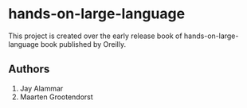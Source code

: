 # hands-on-large-language

This project is created over the early release book of hands-on-large-language book published by Oreilly.

## Authors
1. Jay Alammar 
2. Maarten Grootendorst